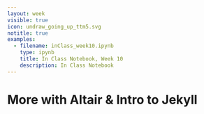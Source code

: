 ```yaml
---
layout: week
visible: true
icon: undraw_going_up_ttm5.svg
notitle: true
examples:
  - filename: inClass_week10.ipynb
    type: ipynb
    title: In Class Notebook, Week 10
    description: In Class Notebook
---
```


# More with Altair & Intro to Jekyll



